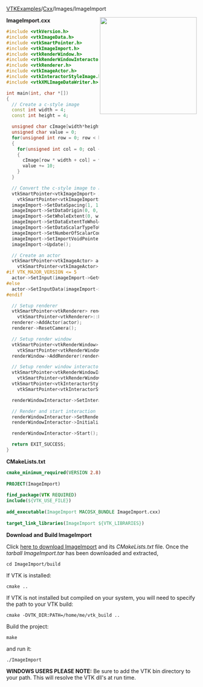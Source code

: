 [VTKExamples](/index/)/[Cxx](/Cxx)/Images/ImageImport

<img align="right" src="https://github.com/lorensen/VTKExamples/blob/gh-pages/Testing/Baseline/Images/TestImageImport.png?raw=true" width="256" />

**ImageImport.cxx**
```c++
#include <vtkVersion.h>
#include <vtkImageData.h>
#include <vtkSmartPointer.h>
#include <vtkImageImport.h>
#include <vtkRenderWindow.h>
#include <vtkRenderWindowInteractor.h>
#include <vtkRenderer.h>
#include <vtkImageActor.h>
#include <vtkInteractorStyleImage.h>
#include <vtkXMLImageDataWriter.h>

int main(int, char *[])
{
  // Create a c-style image
  const int width = 4;
  const int height = 4;

  unsigned char cImage[width*height];
  unsigned char value = 0;
  for(unsigned int row = 0; row < height; ++row)
  {
    for(unsigned int col = 0; col < width; ++col)
    {
      cImage[row * width + col] = value;
      value += 10;
    }
  }

  // Convert the c-style image to a vtkImageData
  vtkSmartPointer<vtkImageImport> imageImport =
    vtkSmartPointer<vtkImageImport>::New();
  imageImport->SetDataSpacing(1, 1, 1);
  imageImport->SetDataOrigin(0, 0, 0);
  imageImport->SetWholeExtent(0, width-1, 0, height-1, 0, 0);
  imageImport->SetDataExtentToWholeExtent();
  imageImport->SetDataScalarTypeToUnsignedChar();
  imageImport->SetNumberOfScalarComponents(1);
  imageImport->SetImportVoidPointer(cImage);
  imageImport->Update();

  // Create an actor
  vtkSmartPointer<vtkImageActor> actor =
    vtkSmartPointer<vtkImageActor>::New();
#if VTK_MAJOR_VERSION <= 5
  actor->SetInput(imageImport->GetOutput());
#else
  actor->SetInputData(imageImport->GetOutput());
#endif

  // Setup renderer
  vtkSmartPointer<vtkRenderer> renderer =
    vtkSmartPointer<vtkRenderer>::New();
  renderer->AddActor(actor);
  renderer->ResetCamera();

  // Setup render window
  vtkSmartPointer<vtkRenderWindow> renderWindow =
    vtkSmartPointer<vtkRenderWindow>::New();
  renderWindow->AddRenderer(renderer);

  // Setup render window interactor
  vtkSmartPointer<vtkRenderWindowInteractor> renderWindowInteractor =
    vtkSmartPointer<vtkRenderWindowInteractor>::New();
  vtkSmartPointer<vtkInteractorStyleImage> style =
    vtkSmartPointer<vtkInteractorStyleImage>::New();

  renderWindowInteractor->SetInteractorStyle(style);

  // Render and start interaction
  renderWindowInteractor->SetRenderWindow(renderWindow);
  renderWindowInteractor->Initialize();

  renderWindowInteractor->Start();

  return EXIT_SUCCESS;
}
```
**CMakeLists.txt**
```cmake
cmake_minimum_required(VERSION 2.8)
 
PROJECT(ImageImport)
 
find_package(VTK REQUIRED)
include(${VTK_USE_FILE})
 
add_executable(ImageImport MACOSX_BUNDLE ImageImport.cxx)
 
target_link_libraries(ImageImport ${VTK_LIBRARIES})
```

**Download and Build ImageImport**

Click [here to download ImageImport](https://github.com/lorensen/VTKWikiExamplesTarballs/raw/master/ImageImport.tar) and its *CMakeLists.txt* file.
Once the *tarball ImageImport.tar* has been downloaded and extracted,
```
cd ImageImport/build 
```
If VTK is installed:
```
cmake ..
```
If VTK is not installed but compiled on your system, you will need to specify the path to your VTK build:
```
cmake -DVTK_DIR:PATH=/home/me/vtk_build ..
```
Build the project:
```
make
```
and run it:
```
./ImageImport
```
**WINDOWS USERS PLEASE NOTE:** Be sure to add the VTK bin directory to your path. This will resolve the VTK dll's at run time.

